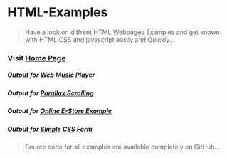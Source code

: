 # HTML-Examples
>Have a look on diffrent HTML Webpages Examples and get known with HTML CSS and javascript easily and Quickly...

### Visit [Home Page](https://prince-jagani.github.io/HTML-Examples/)

##### Output for [Web Music Player](https://prince-jagani.github.io/HTML-Examples/Web%20Music%20Player/)
##### Output for [Parallax Scrolling](https://prince-jagani.github.io/HTML-Examples/Parallax%20Scrolling/)
##### Outout for [Online E-Store Example](https://prince-jagani.github.io/HTML-Examples/School%20E-Store%20Example/)
##### Output for [Simple CSS Form](https://prince-jagani.github.io/HTML-Examples/Simple%20CSS%20Form/form.html)


> Source code for all examples are available completely on GitHub...
